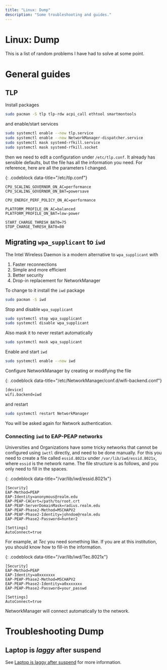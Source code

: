 ```yaml
---
title: "Linux: Dump"
description: "Some troubleshooting and guides."
---
```



# Linux: Dump
This is a list of random problems I have had to solve at some point.

# General guides

## TLP

Install packages
```bash
sudo pacman -S tlp tlp-rdw acpi_call ethtool smartmontools
```
and enable/start services
```bash
sudo systemctl enable --now tlp.service
sudo systemctl enable --now NetworkManager-dispatcher.service
sudo systemctl mask systemd-rfkill.service
sudo systemctl mask systemd-rfkill.socket
```
then we need to edit a configuration under `/etc/tlp.conf`. It already has sensible defaults, but the file has all the information you need. For reference, here are all the parameters I changed.


{: .codeblock data-title="/etc/tlp.conf"}
```
CPU_SCALING_GOVERNOR_ON_AC=performance
CPU_SCALING_GOVERNOR_ON_BAT=powersave

CPU_ENERGY_PERF_POLICY_ON_AC=performance

PLATFORM_PROFILE_ON_AC=balanced
PLATFORM_PROFILE_ON_BAT=low-power

START_CHARGE_THRESH_BAT0=75
STOP_CHARGE_THRESH_BAT0=80
```

## Migrating `wpa_supplicant` to `iwd`

The Intel Wireless Daemon is a modern alternative to `wpa_supplicant` with
1. Faster reconnections
2. Simple and more efficient
3. Better security
4. Drop-in replacement for NetworkManager

To change to it install the `iwd` package
```bash
sudo pacman -S iwd
```
Stop and disable `wpa_supplicant`
```bash
sudo systemctl stop wpa_supplicant
sudo systemctl disable wpa_supplicant
```
Also mask it to never restart automatically
```bash
sudo systemctl mask wpa_supplicant
```
Enable and start `iwd`
```bash
sudo systemctl enable --now iwd
```
Configure NetworkManager by creating or modifying the file

{: .codeblock data-title="/etc/NetworkManager/conf.d/wifi-backend.conf"}
```bash
[device]
wifi.backend=iwd
```
and restart
```bash
sudo systemctl restart NetworkManager
```
You will be asked again for Network authentication.

### Connecting `iwd` to EAP-PEAP networks

Universities and Organizations have some tricky networks that cannot be configured using `iwctl` directly, and need to be done manually. For this you need to create a file called `essid.8021x` under `/var/lib/iwd/essid.8021x`, where `essid` is the network name. The file structure is as follows, and you only need to fill in the spaces.

{: .codeblock data-title="/var/lib/iwd/essid.8021x"}
```
[Security]
EAP-Method=PEAP
EAP-Identity=anonymous@realm.edu
EAP-PEAP-CACert=/path/to/root.crt
EAP-PEAP-ServerDomainMask=radius.realm.edu
EAP-PEAP-Phase2-Method=MSCHAPV2
EAP-PEAP-Phase2-Identity=johndoe@realm.edu
EAP-PEAP-Phase2-Password=hunter2

[Settings]
AutoConnect=true
```

For example, at _Tec_ you need something like. If you are at this institution, you should know how to fill-in the information.

{: .codeblock data-title="/var/lib/iwd/Tec.8021x"}
```
[Security]
EAP-Method=PEAP
EAP-Identity=a0xxxxxxx
EAP-PEAP-Phase2-Method=MSCHAPV2
EAP-PEAP-Phase2-Identity=a0xxxxxxx
EAP-PEAP-Phase2-Password=your_passwd

[Settings]
AutoConnect=true
```
NetworkManager will connect automatically to the network.

# Troubleshooting Dump

## Laptop is _laggy_ after suspend

See [Laptop is laggy after suspend](linux.dump.laggy_suspend) for more information.


## 


